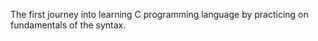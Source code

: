 The first journey into learning C programming language by practicing on fundamentals of the syntax.
